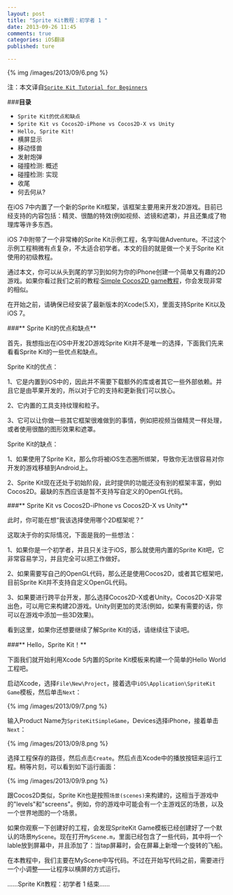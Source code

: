 ```yaml
---
layout: post
title: "Sprite Kit教程：初学者 1 "
date: 2013-09-26 11:45
comments: true
categories: iOS翻译
published: ture

---
```


{% img /images/2013/09/6.png %}
<!--more-->



注：本文译自[`Sprite Kit Tutorial for Beginners`](http://www.raywenderlich.com/42699/spritekit-tutorial-for-beginners)



###**目录**
* `Sprite Kit的优点和缺点`
* `Sprite Kit vs Cocos2D-iPhone vs Cocos2D-X vs Unity`
* `Hello, Sprite Kit!`
* 横屏显示
* 移动怪兽
* 发射炮弹
* 碰撞检测: 概述
* 碰撞检测: 实现
* 收尾
* 何去何从?




在iOS 7中内置了一个新的Sprite Kit框架，该框架主要用来开发2D游戏。目前已经支持的内容包括：精灵、很酷的特效(例如视频、滤镜和遮罩)，并且还集成了物理库等许多东西。

iOS 7中附带了一个非常棒的Sprite Kit示例工程，名字叫做Adventure。不过这个示例工程稍微有点复杂，不太适合初学者。本文的目的就是做一个关于Sprite Kit使用的初级教程。

通过本文，你可以从头到尾的学习到如何为你的iPhone创建一个简单又有趣的2D游戏。如果你看过我们之前的教程:[Simple Cocos2D game教程](http://www.raywenderlich.com/25736/how-to-make-a-simple-iphone-game-with-cocos2d-2-x-tutorial)，你会发现非常的相似。

在开始之前，请确保已经安装了最新版本的Xcode(5.X)，里面支持Sprite Kit以及iOS 7。


###** Sprite Kit的优点和缺点**

首先，我想指出在iOS中开发2D游戏Sprite Kit并不是唯一的选择，下面我们先来看看Sprite Kit的一些优点和缺点。

Sprite Kit的优点：

 1、它是内置到iOS中的，因此并不需要下载额外的库或者其它一些外部依赖。并且它是由苹果开发的，所以对于它的支持和更新我们可以放心。
 
 2、它内置的工具支持纹理和粒子。
 
 3、它可以让你做一些其它框架很难做到的事情，例如把视频当做精灵一样处理，或者使用很酷的图形效果和遮罩。
 
Sprite Kit的缺点：

 1、如果使用了Sprite Kit，那么你将被iOS生态圈所绑架，导致你无法很容易对你开发的游戏移植到Android上。
 
 2、Sprite Kit现在还处于初始阶段，此时提供的功能还没有别的框架丰富，例如Cocos2D。最缺的东西应该是暂不支持写自定义的OpenGL代码。
 

###** Sprite Kit vs Cocos2D-iPhone vs Cocos2D-X vs Unity**

此时，你可能在想“我该选择使用哪个2D框架呢？”

这取决于你的实际情况，下面是我的一些想法：

 1、如果你是一个初学者，并且只关注于iOS，那么就使用内置的Sprite Kit吧，它非常容易学习，并且完全可以把工作做好。
 
 2、如果需要写自己的OpenGL代码，那么还是使用Cocos2D，或者其它框架吧，目前Sprite Kit并不支持自定义OpenGL代码。
 
 3、如果要进行跨平台开发，那么选择Cocos2D-X或者Unity。Cocos2D-X非常出色，可以用它来构建2D游戏。Unity则更加的灵活(例如，如果有需要的话，你可以在游戏中添加一些3D效果)。
	
看到这里，如果你还想要继续了解Sprite Kit的话，请继续往下读吧。


###** Hello，Sprite Kit！**

下面我们就开始利用Xcode 5内置的Sprite Kit模板来构建一个简单的Hello World工程吧。

启动Xcode，选择`File\New\Project`，接着选中`iOS\Application\SpriteKit Game`模板，然后单击`Next`：

{% img /images/2013/09/7.png %}

输入Product Name为`SpriteKitSimpleGame`，Devices选择iPhone，接着单击`Next`：

{% img /images/2013/09/8.png %}

选择工程保存的路径，然后点击`Create`。然后点击Xcode中的播放按钮来运行工程。稍等片刻，可以看到如下运行画面：

{% img /images/2013/09/9.png %}

跟Cocos2D类似，Sprite Kit也是按照`场景(scenes)`来构建的，这相当于游戏中的"levels"和"screens"。例如，你的游戏中可能会有一个主游戏区的场景，以及一个世界地图的一个场景。

如果你观察一下创建好的工程，会发现SpriteKit Game模板已经创建好了一个默认的场景`MyScene`。现在打开`MyScene.m`，里面已经包含了一些代码，其中将一个lable放到屏幕中，并且添加了：当tap屏幕时，会在屏幕上新增一个旋转的飞船。

在本教程中，我们主要在MyScene中写代码。不过在开始写代码之前，需要进行一个小调整——让程序以横屏的方式运行。

……Sprite Kit教程：初学者 1 结束……
